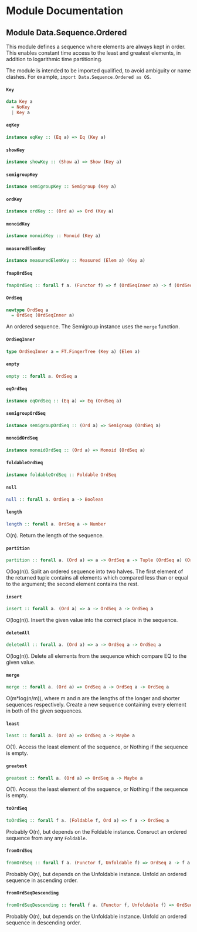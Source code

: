 # Module Documentation

## Module Data.Sequence.Ordered


This module defines a sequence where elements are always kept in
order. This enables constant time access to the least and greatest
elements, in addition to logarithmic time partitioning.

The module is intended to be imported qualified, to avoid ambiguity or
name clashes. For example, `import Data.Sequence.Ordered as OS`.

#### `Key`

``` purescript
data Key a
  = NoKey 
  | Key a
```


#### `eqKey`

``` purescript
instance eqKey :: (Eq a) => Eq (Key a)
```


#### `showKey`

``` purescript
instance showKey :: (Show a) => Show (Key a)
```


#### `semigroupKey`

``` purescript
instance semigroupKey :: Semigroup (Key a)
```


#### `ordKey`

``` purescript
instance ordKey :: (Ord a) => Ord (Key a)
```


#### `monoidKey`

``` purescript
instance monoidKey :: Monoid (Key a)
```


#### `measuredElemKey`

``` purescript
instance measuredElemKey :: Measured (Elem a) (Key a)
```


#### `fmapOrdSeq`

``` purescript
fmapOrdSeq :: forall f a. (Functor f) => f (OrdSeqInner a) -> f (OrdSeq a)
```

#### `OrdSeq`

``` purescript
newtype OrdSeq a
  = OrdSeq (OrdSeqInner a)
```

An ordered sequence. The Semigroup instance uses the `merge` function.

#### `OrdSeqInner`

``` purescript
type OrdSeqInner a = FT.FingerTree (Key a) (Elem a)
```


#### `empty`

``` purescript
empty :: forall a. OrdSeq a
```


#### `eqOrdSeq`

``` purescript
instance eqOrdSeq :: (Eq a) => Eq (OrdSeq a)
```


#### `semigroupOrdSeq`

``` purescript
instance semigroupOrdSeq :: (Ord a) => Semigroup (OrdSeq a)
```


#### `monoidOrdSeq`

``` purescript
instance monoidOrdSeq :: (Ord a) => Monoid (OrdSeq a)
```


#### `foldableOrdSeq`

``` purescript
instance foldableOrdSeq :: Foldable OrdSeq
```


#### `null`

``` purescript
null :: forall a. OrdSeq a -> Boolean
```

#### `length`

``` purescript
length :: forall a. OrdSeq a -> Number
```

O(n). Return the length of the sequence.

#### `partition`

``` purescript
partition :: forall a. (Ord a) => a -> OrdSeq a -> Tuple (OrdSeq a) (OrdSeq a)
```

O(log(n)). Split an ordered sequence into two halves. The first element
of the returned tuple contains all elements which compared less than or
equal to the argument; the second element contains the rest.

#### `insert`

``` purescript
insert :: forall a. (Ord a) => a -> OrdSeq a -> OrdSeq a
```

O(log(n)). Insert the given value into the correct place in the sequence.

#### `deleteAll`

``` purescript
deleteAll :: forall a. (Ord a) => a -> OrdSeq a -> OrdSeq a
```

O(log(n)). Delete all elements from the sequence which compare EQ to the
given value.

#### `merge`

``` purescript
merge :: forall a. (Ord a) => OrdSeq a -> OrdSeq a -> OrdSeq a
```

O(m*log(n/m)), where m and n are the lengths of the longer and shorter
sequences respectively. Create a new sequence containing every element
in both of the given sequences.

#### `least`

``` purescript
least :: forall a. (Ord a) => OrdSeq a -> Maybe a
```

O(1). Access the least element of the sequence, or Nothing if the sequence
is empty.

#### `greatest`

``` purescript
greatest :: forall a. (Ord a) => OrdSeq a -> Maybe a
```

O(1). Access the least element of the sequence, or Nothing if the sequence
is empty.

#### `toOrdSeq`

``` purescript
toOrdSeq :: forall f a. (Foldable f, Ord a) => f a -> OrdSeq a
```

Probably O(n), but depends on the Foldable instance. Consruct an ordered
sequence from any any `Foldable`.

#### `fromOrdSeq`

``` purescript
fromOrdSeq :: forall f a. (Functor f, Unfoldable f) => OrdSeq a -> f a
```

Probably O(n), but depends on the Unfoldable instance. Unfold an ordered
sequence in ascending order.

#### `fromOrdSeqDescending`

``` purescript
fromOrdSeqDescending :: forall f a. (Functor f, Unfoldable f) => OrdSeq a -> f a
```

Probably O(n), but depends on the Unfoldable instance. Unfold an ordered
sequence in descending order.
